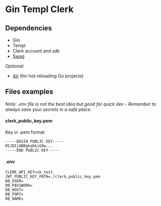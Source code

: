 # Gin Templ Clerk

## Dependencies
- Gin
- Templ
- Clerk account and sdk
- [Swag](https://github.com/swaggo/swag)

*Optional*:
- [Air](https://github.com/cosmtrek/air) (for hot-reloading Go projects)


## Files examples


_Note: .env file is not the best idea but good for quick dev - Remember to always save your secrets in a safe place._ 


#### clerk_public_key.pem
Key in .pem format

```
-----BEGIN PUBLIC KEY-----
MIJBIjANBgkqhkiG9w...
-----END PUBLIC KEY-----
```

#### .env
```
CLERK_API_KEY=sk_test_
JWT_PUBLIC_KEY_PATH=./clerk_public_key.pem
DB_USER=
DB_PASSWORD=
DB_HOST=
DB_PORT=
DB_NAME=
```